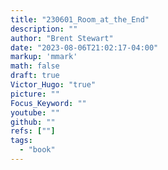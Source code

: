 ```yaml
---
title: "230601_Room_at_the_End"
description: ""
author: "Brent Stewart"
date: "2023-08-06T21:02:17-04:00"
markup: 'mmark'
math: false
draft: true
Victor_Hugo: "true"
picture: ""
Focus_Keyword: ""
youtube: ""
github: ""
refs: [""]
tags:
  - "book"
---
```


